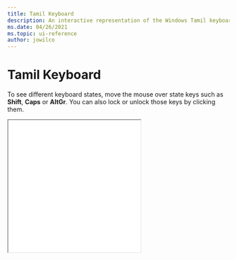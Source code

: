 ```yaml
---
title: Tamil Keyboard
description: An interactive representation of the Windows Tamil keyboard. To see different keyboard states, click or move the mouse over the state keys.
ms.date: 04/26/2021
ms.topic: ui-reference
author: jowilco
---
```


# Tamil Keyboard

To see different keyboard states, move the mouse over state keys such as **Shift**, **Caps** or **AltGr**. You can also lock or unlock those keys by clicking them.

<iframe src="kbdintam.html" height="300"></iframe>
